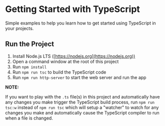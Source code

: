# Getting Started with TypeScript

Simple examples to help you learn how to get started using TypeScript in your projects.

## Run the Project

1. Install Node.js LTS ([https://nodejs.org](https://nodejs.org))
1. Open a command window at the root of this project
1. Run `npm install`
1. Run `npm run tsc` to build the TypeScript code
1. Run `npm run http-server` to start the web server and run the app

**NOTE:**

If you want to play with the `.ts` file(s) in this project and automatically have any changes you make trigger
the TypeScript build process, run `npm run tsc:w` instead of `npm run tsc` which will setup a "watcher" to watch for any changes you make and automatically cause the TypeScript compiler to run when a file is changed.